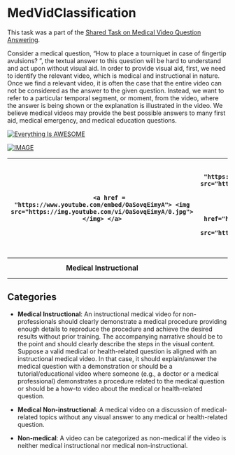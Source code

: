 # MedVidClassification
This task was a part of the [Shared Task on Medical Video Question Answering](https://medvidqa.github.io/).

Consider a medical question, “How to place a tourniquet in case of fingertip avulsions? ”, the textual answer to this question will be hard to understand and act upon without visual aid. In order to provide visual aid, first, we need to identify the relevant video, which is medical and instructional in nature. Once we find a relevant video, it is often the case that the entire video can not be considered as the answer to the given question. Instead, we want to refer to a particular temporal segment, or moment, from the video, where the answer is being shown or the explanation is illustrated in the video. We believe medical videos may provide the best possible answers to many first aid, medical emergency, and medical education questions.

[![Everything Is AWESOME](https://img.youtube.com/vi/StTqXEQ2l-Y/0.jpg)](https://www.youtube.com/watch?v=StTqXEQ2l-Y "Everything Is AWESOME")


[![IMAGE](https://img.youtube.com/vi/OaSovqEimyA/0.jpg)](https://www.youtube.com/watch?v=OaSovqEimyA "image")



<table style="width:100%">
<thead>
  <tr>
    <th> 
          
        <a href = "https://www.youtube.com/embed/OaSovqEimyA"> <img src="https://img.youtube.com/vi/OaSovqEimyA/0.jpg"> </img> </a>


</th>
    <th>
          
          <a href = "https://www.youtube.com/embed/YqHv_8rKkeE"> <img src="https://img.youtube.com/vi/YqHv_8rKkeE/0.jpg"> </img> </a>
       </th>
    <th>
          <a href="https://www.youtube.com/embed/hE63VMlLyB8"> <img src="https://img.youtube.com/vi/hE63VMlLyB8/0.jpg"> </a>
    </th>
  </tr>
</thead>
<tbody>
  <tr>
    <td style="text-align:center;"><strong>Medical Instructional</strong></td>
    <td style="text-align:center;"><strong>Medical Non-Instructional</strong></td>
    <td style="text-align:center;"><strong>Non-medical</strong></td>
  </tr>
</tbody>
</table>

## Categories
- <b>Medical Instructional</b>: An instructional medical video for non-professionals should clearly demonstrate a medical procedure providing enough details to reproduce the procedure and achieve the desired results without prior training. The accompanying narrative should be to the point and should clearly describe the steps in the visual content. Suppose a valid medical or health-related question is aligned with an instructional medical video. In that case, it should explain/answer the medical question with a demonstration or should be a tutorial/educational video where someone (e.g., a doctor or a medical professional) demonstrates a procedure related to the medical question or should be a how-to video about the medical or health-related question.

- <b>Medical Non-instructional</b>: A medical video on a discussion of medical-related topics without any visual answer to any medical or health-related question.

- <b>Non-medical</b>: A video can be categorized as non-medical if the video is neither medical instructional nor medical non-instructional.
       
